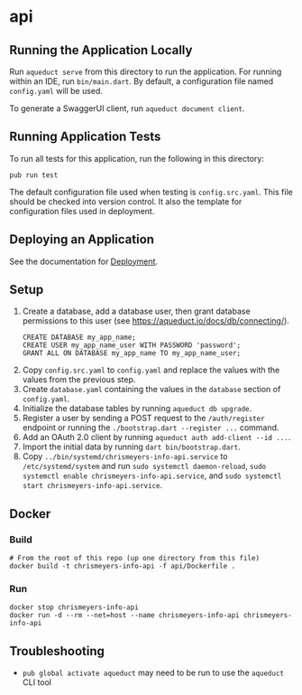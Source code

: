 # api

## Running the Application Locally

Run `aqueduct serve` from this directory to run the application. For running within an IDE, run `bin/main.dart`. By default, a configuration file named `config.yaml` will be used.

To generate a SwaggerUI client, run `aqueduct document client`.

## Running Application Tests

To run all tests for this application, run the following in this directory:

```
pub run test
```

The default configuration file used when testing is `config.src.yaml`. This file should be checked into version control. It also the template for configuration files used in deployment.

## Deploying an Application

See the documentation for [Deployment](https://aqueduct.io/docs/deploy/).

## Setup
1) Create a database, add a database user, then grant database permissions to this user (see https://aqueduct.io/docs/db/connecting/).
    ```
    CREATE DATABASE my_app_name;
    CREATE USER my_app_name_user WITH PASSWORD 'password';
    GRANT ALL ON DATABASE my_app_name TO my_app_name_user;
    ```
2) Copy `config.src.yaml` to `config.yaml` and replace the values with the values from the previous step.
3) Create `database.yaml` containing the values in the `database` section of `config.yaml`.
4) Initialize the database tables by running `aqueduct db upgrade`.
5) Register a user by sending a POST request to the `/auth/register` endpoint or running the `./bootstrap.dart --register ...` command.
6) Add an OAuth 2.0 client by running `aqueduct auth add-client --id ...`.
7) Import the initial data by running `dart bin/bootstrap.dart`.
8) Copy `../bin/systemd/chrismeyers-info-api.service` to `/etc/systemd/system` and run `sudo systemctl daemon-reload`, `sudo systemctl enable chrismeyers-info-api.service`, and `sudo systemctl start chrismeyers-info-api.service`.

## Docker
### Build
```
# From the root of this repo (up one directory from this file)
docker build -t chrismeyers-info-api -f api/Dockerfile .
```

### Run
```
docker stop chrismeyers-info-api
docker run -d --rm --net=host --name chrismeyers-info-api chrismeyers-info-api
```

## Troubleshooting
- `pub global activate aqueduct` may need to be run to use the `aqueduct` CLI tool
